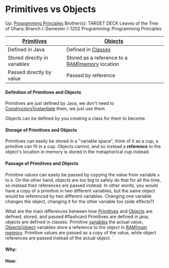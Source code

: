# Primitives vs Objects

Up: [Programming Principles](programming_principles)
Brother(s):
TARGET DECK
Leaves of the Tree of Ohara::Branch I::Semester I::1202 Programming::Programming Principles

| [Primitives](primitives) | [Objects](objects) |
| ---- | ---- |
| Defined in Java | Defined in [Classes](classes) |
| Stored directly in variables  | Stored as a reference to a [RAM\|memory](ram\|memory) location |
| Passed directly by value | Passed by reference |

#### Definition of Primitives and Objects

Primitives are just defined by Java, we don't need to [Constructors|instantiate](constructors|instantiate) them, we just use them.

Objects can be defined by you creating a class for them to become.


#### Storage of Primitives and Objects

Primitives can easily be stored in a "variable space", think of it as a cup, a primitive can fit in a cup. Objects cannot, and so instead a **reference** to the object's location in memory is stored in the metaphorical cup instead.


#### Passage of Primitives and Objects

Primitive values can easily be passed by copying the value from variable `a` to `b`. On the other hand, objects are too big to safely do that for all the time, so instead their references are passed instead. In other words, you would have a copy of a primitive in two different variables, but the same object would be referenced by two different variables. Changing one variable changes the object, changing it for the other variable too (side effects?)

What are the main differences between how [Primitives](primitives) and [Objects](objects) are defined, stored, and passed #flashcard 
Primitives are defined in java, objects are defined in classes.
Primitive [variables](variables) the actual value, [Objects|object](objects|object) variables store a reference to the object in [RAM|main memory](ram|main_memory).
Primitive values are passed as a copy of the value, while object references are passed instead of the actual object.
`
<!--ID: 1704916722340-->


































#### Why:
#### How:









